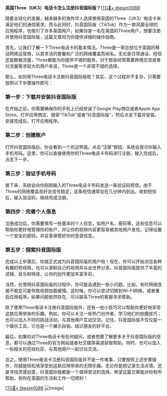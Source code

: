 **英国Three（UK3）电话卡怎么注册抖音国际版？**[[TG💪+ @esim1088](https://t.me/s/esim1088)]

随着全球化的发展，越来越多的海外华人选择使用英国的Three（UK3）电话卡来满足他们的通信需求。而与此同时，抖音国际版（TikTok）作为一款风靡全球的应用程序，也吸引了许多英国用户。如果你是一名在英国的Three用户，想要注册并使用抖音国际版，这篇文章将为你提供详细的操作指南。

首先，让我们了解一下Three电话卡的基本情况。Three是一家总部位于英国的移动网络运营商，以其灵活的套餐和广泛的网络覆盖而闻名。无论是日常通话、短信还是数据流量，Three都能为你提供不错的服务。对于那些经常需要跨境交流或者对流量需求较大的用户来说，Three是一个非常不错的选择。

那么，如何用Three电话卡注册抖音国际版呢？其实，这个过程并不复杂，只需要按照以下步骤操作即可：

### 第一步：下载并安装抖音国际版

在开始之前，你需要确保你的手机上已经安装了Google Play商店或者Apple App Store。打开应用商店，搜索“TikTok”或者“抖音国际版”，然后点击下载并安装。安装完成后，打开应用程序。

### 第二步：创建账户

打开抖音国际版后，你会看到一个欢迎界面。点击“注册”按钮，系统会提示你输入手机号码。这里，你可以直接使用你的Three电话卡号码进行注册。输入完成后，点击下一步。

### 第三步：验证手机号码

接下来，系统会向你刚刚输入的Three电话卡号码发送一条验证码短信。由于Three的网络覆盖良好且信号稳定，这条短信通常会在几分钟内到达。收到短信后，输入验证码，继续完成注册。

### 第四步：完善个人信息

注册成功后，你需要填写一些基本的个人信息，如用户名、密码等。这些信息可以帮助你更好地管理你的账户，并让你的视频内容更容易被其他用户发现。记得设置一个安全的密码，并妥善保管好你的登录信息。

### 第五步：探索抖音国际版

完成以上步骤后，你就正式成为抖音国际版的用户啦！现在，你可以开始浏览各种有趣的短视频，也可以录制自己的视频并与全世界分享。抖音国际版提供了丰富的滤镜、音乐和特效，让你的创作更加丰富多彩。

当然，在使用抖音国际版的过程中，你可能会遇到一些小问题。比如，有时网络连接不稳定可能导致视频加载缓慢。这时候，你可以尝试切换到Wi-Fi网络，或者重启应用程序。如果问题依然存在，可以联系Three的客服寻求帮助。

除了使用Three电话卡注册抖音国际版外，还有一些小技巧可以帮助你更好地享受这款应用带来的乐趣。例如，你可以关注一些热门创作者，学习他们的拍摄技巧；也可以加入不同的挑战活动，与其他用户互动交流。记住，抖音国际版不仅仅是一个娱乐工具，它也是一个展示自我、结识朋友的好平台。

最后，如果你对Three电话卡有任何疑问，或者想要了解更多关于抖音国际版的信息，都可以通过Three的官方网站或者社交媒体渠道获取帮助。同时，也可以加入一些相关的在线社区，与其他用户一起讨论交流。

总之，使用Three电话卡注册抖音国际版并不是一件难事，只要按照上述步骤操作，你就能轻松地享受到这款应用带来的无限乐趣。无论你是想记录生活点滴，还是寻找灵感创意，抖音国际版都是一个值得尝试的选择。希望这篇文章能对你有所帮助，祝你在英国的生活和工作一切顺利！

[[TG💪+ @esim1088](https://t.me/s/esim1088) ![Image](https://i.postimg.cc/4NQfJmqS/Snipaste-2025-05-13-00-14-12.png)]